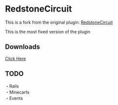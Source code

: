 # RedstoneCircuit
This is a fork from the original plugin: [RedstoneCircuit](https://github.com/tedo0627/RedstoneCircuit_PMMP-Plugin)

This is the most fixed version of the plugin

## Downloads
[Click Here](https://github.com/tedo0627/RedstoneCircuit_PMMP-Plugin/releases)

## TODO
・Rails<br>
・Minecarts<br>
・Events
